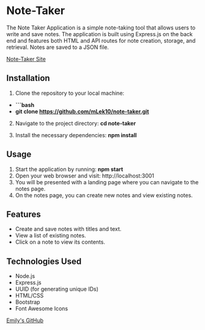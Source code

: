 # Note-Taker
The Note Taker Application is a simple note-taking tool that allows users to write and save notes. The application is built using Express.js on the back end and features both HTML and API routes for note creation, storage, and retrieval. Notes are saved to a JSON file.

[Note-Taker Site](https://stormy-lake-86786-23bb3e962b6b.herokuapp.com/notes)

## Installation

1. Clone the repository to your local machine:
  -  **```bash**
  - **git clone https://github.com/mLek10/note-taker.git**

2. Navigate to the project directory: **cd note-taker**

3. Install the necessary dependencies: **npm install**

## Usage

1. Start the application by running: **npm start**
2. Open your web browser and visit: http://localhost:3001
3. You will be presented with a landing page where you can navigate to the notes page.
4. On the notes page, you can create new notes and view existing notes.

## Features
- Create and save notes with titles and text.
- View a list of existing notes.
- Click on a note to view its contents.

## Technologies Used
- Node.js
- Express.js
- UUID (for generating unique IDs)
- HTML/CSS
- Bootstrap
- Font Awesome Icons

[Emily's GitHub](https://github.com/mLek10)